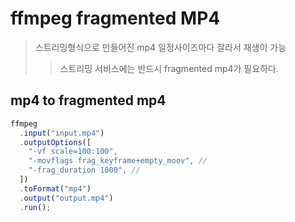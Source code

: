 # ffmpeg fragmented MP4

> 스트리밍형식으로 만들어진 mp4 일정사이즈마다 잘라서 재생이 가능
>
> > 스트리밍 서비스에는 반드시 fragmented mp4가 필요하다.

## mp4 to fragmented mp4

```js
ffmpeg
  .input("input.mp4")
  .outputOptions([
    "-vf scale=100:100",
    "-movflags frag_keyframe+empty_moov", //
    "-frag_duration 1000", //
  ])
  .toFormat("mp4")
  .output("output.mp4")
  .run();
```
